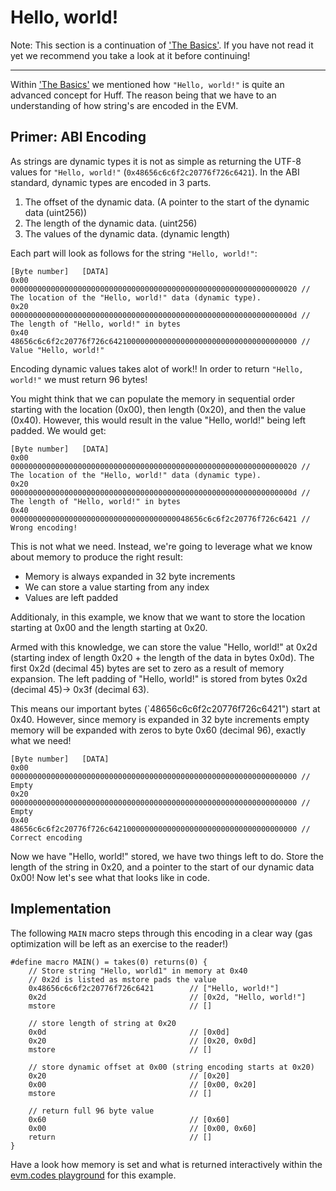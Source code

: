 # Hello, world!

Note: This section is a continuation of ['The Basics'](/tutorial/the-basics/). If you have not read it yet we recommend you take a look at it before continuing!

---


Within ['The Basics'](/tutorial/the-basics/) we mentioned how `"Hello, world!"` is quite an advanced concept for Huff. The reason being that we have to an understanding of how string's are encoded in the EVM.
## Primer: ABI Encoding 
As strings are dynamic types it is not as simple as returning the UTF-8 values for `"Hello, world!"` (`0x48656c6c6f2c20776f726c6421`). In the ABI standard, dynamic types are encoded in 3 parts.
1. The offset of the dynamic data. (A pointer to the start of the dynamic data (uint256))
2. The length of the dynamic data. (uint256)
3. The values of the dynamic data. (dynamic length)

Each part will look as follows for the string `"Hello, world!"`:
```
[Byte number]   [DATA]    
0x00            0000000000000000000000000000000000000000000000000000000000000020 // The location of the "Hello, world!" data (dynamic type).
0x20            000000000000000000000000000000000000000000000000000000000000000d // The length of "Hello, world!" in bytes
0x40            48656c6c6f2c20776f726c642100000000000000000000000000000000000000 // Value "Hello, world!"
```

Encoding dynamic values takes alot of work!! In order to return `"Hello, world!"` we must return 96 bytes!

You might think that we can populate the memory in sequential order starting with the location (0x00), then length (0x20), and then the value (0x40). However, this would result in the value "Hello, world!" being left padded. We would get: 
```
[Byte number]   [DATA]    
0x00            0000000000000000000000000000000000000000000000000000000000000020 // The location of the "Hello, world!" data (dynamic type).
0x20            000000000000000000000000000000000000000000000000000000000000000d // The length of "Hello, world!" in bytes
0x40            0000000000000000000000000000000000000048656c6c6f2c20776f726c6421 // Wrong encoding!
```
This is not what we need. Instead, we're going to leverage what we know about memory to produce the right result:
- Memory is always expanded in 32 byte increments
- We can store a value starting from any index
- Values are left padded

Additionaly, in this example, we know that we want to store the location starting at 0x00 and the length starting at 0x20.

Armed with this knowledge, we can store the value "Hello, world!" at 0x2d (starting index of length 0x20 + the length of the data in bytes 0x0d). The first 0x2d (decimal 45) bytes are set to zero as a result of memory expansion. The left padding of "Hello, world!" is stored from bytes 0x2d (decimal 45)-> 0x3f (decimal 63).

This means our important bytes (`48656c6c6f2c20776f726c6421") start at 0x40. However, since memory is expanded in 32 byte increments empty memory will be expanded with zeros to byte 0x60 (decimal 96), exactly what we need! 
```
[Byte number]   [DATA]    
0x00            0000000000000000000000000000000000000000000000000000000000000000 // Empty
0x20            0000000000000000000000000000000000000000000000000000000000000000 // Empty
0x40            48656c6c6f2c20776f726c642100000000000000000000000000000000000000 // Correct encoding 
```

Now we have "Hello, world!" stored, we have two things left to do. Store the length of the string in 0x20, and a pointer to the start of our dynamic data 0x00! Now let's see what that looks like in code.

## Implementation
The following `MAIN` macro steps through this encoding in a clear way (gas optimization will be left as an exercise to the reader!)
```
#define macro MAIN() = takes(0) returns(0) {
    // Store string "Hello, world1" in memory at 0x40
    // 0x2d is listed as mstore pads the value
    0x48656c6c6f2c20776f726c6421        // ["Hello, world!"]
    0x2d                                // [0x2d, "Hello, world!"]
    mstore                              // []

    // store length of string at 0x20
    0x0d                                // [0x0d]
    0x20                                // [0x20, 0x0d]
    mstore                              // []
    
    // store dynamic offset at 0x00 (string encoding starts at 0x20)
    0x20                                // [0x20]
    0x00                                // [0x00, 0x20]
    mstore                              // []

    // return full 96 byte value
    0x60                                // [0x60]
    0x00                                // [0x00, 0x60]
    return                              // []
}
```

Have a look how memory is set and what is returned interactively within the [evm.codes playground](https://www.evm.codes/playground?unit=Wei&codeType=Bytecode&code='6c48656c6c6f2c20776f726c6421~2dz0d~20z20~00z~~00f3'~60z52~%01z~_) for this example.
